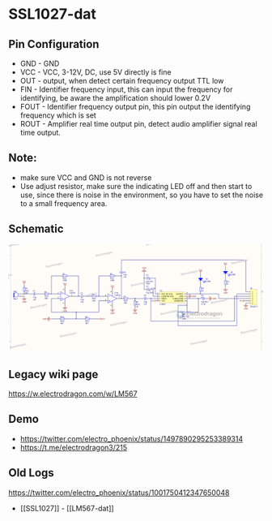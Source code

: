 
# SSL1027-dat


## Pin Configuration

* GND - GND
* VCC - VCC, 3-12V, DC, use 5V directly is fine
* OUT - output, when detect certain frequency output TTL low
* FIN - Identifier frequency input, this can input the frequency for identifying, be aware the amplification should lower 0.2V
* FOUT - Identifier frequency output pin, this pin output the identifying frequency which is set
* ROUT - Amplifier real time output pin, detect audio amplifier signal real time output.

## Note: 
* make sure VCC and GND is not reverse
* Use adjust resistor, make sure the indicating LED off and then start to use, since there is noise in the environment, so you have to set the noise to a small frequency area.


## Schematic 

![](55-53-15-09-08-2023.png)


## Legacy wiki page 

https://w.electrodragon.com/w/LM567


## Demo 

- https://twitter.com/electro_phoenix/status/1497890295253389314
- https://t.me/electrodragon3/215


## Old Logs 

https://twitter.com/electro_phoenix/status/1001750412347650048


- [[SSL1027]] - [[LM567-dat]]